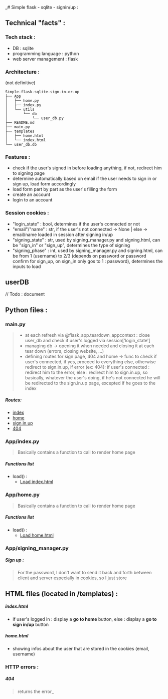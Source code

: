 _# Simple flask - sqlite - signin/up :

## Technical "facts" :

### Tech stack :
- DB : sqlite
- programming language : python
- web server management : flask


### Architecture :
(not definitive)
```
Simple-flask-sqlite-sign-in-or-up
├── App
│   ├── home.py
│   ├── index.py
│   └── utils
│       └── db
│           └── user_db.py
├── README.md
├── main.py
├── templates
│   ├── home.html
│   └── index.html
└── user_db.db
```

### Features :
- check if the user's signed in before loading anything, if not, redirect him to signing page
- determine automatically based on email if the user needs to sign in or sign up, load form accordingly
- load form part by part as the user's filling the form
- create an account
- login to an account


### Session cookies :
- "login_state" : bool, determines if the user's connected or not
- "email"/"name" : str, if the user's not connected -> None | else -> email/name loaded in session after signing in/up
- "signing_state" : str, used by signing_manager.py and signing.html, can be "sign_in" or "sign_up", determines the type of signing
- "signing_phase" : int, used by signing_manager.py and signing.html, can be from 1 (username) to 2/3 (depends on password or password confirm for sign_up, on sign_in only gos to 1 : password), determines the inputs to load


## userDB
// Todo : document

## Python files :

### main.py
> - at each refresh via @flask_app.teardown_appcontext : close user_db and check if user's logged via session['login_state']
> - managing db -> opening it when needed and closing it at each tear down (errors, closing website, ...)
> - defining routes for sign page, 404 and home -> func to check if user's connected, if yes, proceed to everything else,
otherwise redirect to sign.in.up,
> if error (ex: 404): if user's connected : redirect him to the error, else : redirect him to sign.in.up,
> so basically, whatever the user's doing, if he's not connected he will be redirected to the sign.in.up page, 
> excepted if he goes to the index
##### Routes:
- [index](#appindexpy)
- [home](#apphomepy)
- [sign.in.up](#appsigning_managerpy)
- [404](#404)

### App/index.py
> Basically contains a function to call to render home page
##### Functions list
  - load() :
    - [Load index.html](#indexhtml)


### App/home.py
> Basically contains a function to call to render home page
##### Functions list
  - load() :
    - [Load home.html](#homehtml)

### App/signing_manager.py
##### Sign up :
> For the password, I don't want to send it back and forth between client and server especially in cookies, so I just store

## HTML files (located in /templates) :

##### index.html
  - if user's logged in : display a **go to home** button, else : display a **go to sign in/up** button

##### home.html
  - showing infos about the user that are stored in the cookies (email, username)
  
### HTTP errors :
##### 404
> returns the error_
